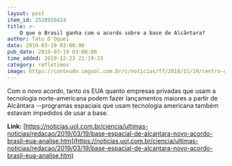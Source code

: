 ```yaml
---
layout: post
item_id: 2528928424
title: >-
    O que o Brasil ganha com o acordo sobre a base de Alcântara?
author: Tatu D'Oquei
date: 2019-03-19 03:00:00
pub_date: 2019-03-19 03:00:00
time_added: 2019-12-23 21:19:33
category: refletimos
image: https://conteudo.imguol.com.br/c/noticias/ff/2018/11/19/centro-de-lancamento-de-alcantara-ma-agencia-espacial-brasileira-1542660061715_v2_750x421.jpg
---
```


Com o novo acordo, tanto os EUA quanto empresas privadas que usam a tecnologia norte-americana podem fazer lançamentos maiores a partir de Alcântara --programas espaciais que usam tecnologia americana também estavam impedidos de usar a base.

**Link:** [https://noticias.uol.com.br/ciencia/ultimas-noticias/redacao/2019/03/19/base-espacial-de-alcantara-novo-acordo-brasil-eua-analise.htm](https://noticias.uol.com.br/ciencia/ultimas-noticias/redacao/2019/03/19/base-espacial-de-alcantara-novo-acordo-brasil-eua-analise.htm)

